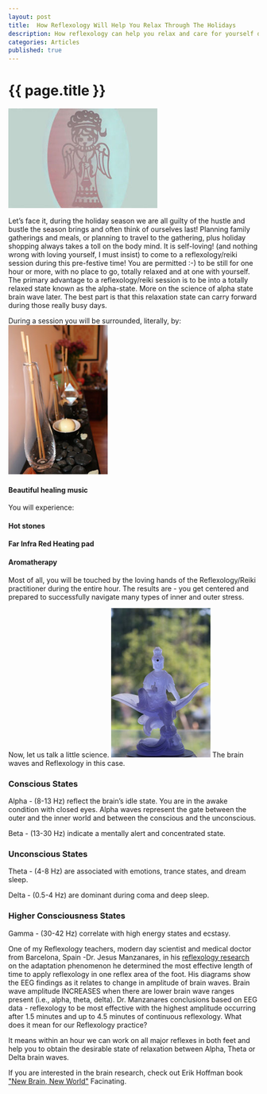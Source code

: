 ```yaml
---
layout: post
title:  How Reflexology Will Help You Relax Through The Holidays
description: How reflexology can help you relax and care for yourself during the stressful pre-holiday time.
categories: Articles
published: true
---
```


<h1>{{ page.title }}</h1>


<img class="img-responsive pull-left space" src="/img/angel.jpg">


Let’s face it, during the holiday season we are all guilty of the hustle and bustle the season brings and often think of ourselves last!  Planning family gatherings and meals, or planning to travel to the gathering, plus holiday shopping always  takes a toll on the body mind.  It is self-loving! (and nothing wrong with loving yourself, I must insist)  to come to a reflexology/reiki session during this pre-festive time! You are permitted :-) to be still for one hour or more, with no place to go, totally relaxed and at one with yourself.  The primary advantage to a reflexology/reiki session is to be into a totally relaxed state known as the alpha-state.  More on the science of alpha state  brain wave later. The best part is that this relaxation state can carry forward during those really busy days. 

During a session you will be surrounded, literally, by:
<img class="img-responsive pull-right space" src="/img/IMG_4694.jpg">
#### <span class="peach">Beautiful healing music</span>

You will experience:

#### <span class="peach">Hot stones</span>

#### <span class="peach">Far Infra Red Heating pad</span>

#### <span class="peach">Aromatherapy </span>

Most of all, you will be touched by the loving hands of the Reflexology/Reiki practitioner during the entire hour. The results are - you get centered and prepared to successfully navigate many types of inner and outer stress.

Now, let us talk a little science.
<img class="img-responsive pull-left space" src="/img/IMG_6073.jpg">
The brain waves and Reflexology in this case.

### <span class="pea">Conscious States</span>

Alpha - (8-13 Hz) reflect the brain’s idle state. You are in the awake condition with closed eyes. Alpha waves represent the gate between the outer and the inner world and between the conscious and the unconscious.

Beta - (13-30 Hz) indicate a mentally alert and concentrated state.

### <span class="pea">Unconscious States</span>

Theta - (4-8 Hz) are associated with emotions, trance states, and dream sleep.

Delta -  (0.5-4 Hz) are dominant during coma and deep sleep.

### <span class="pea">Higher Consciousness States</span>

Gamma - (30-42 Hz) correlate with high energy states and ecstasy. 




One of my Reflexology teachers, modern day scientist and medical doctor from Barcelona, Spain -Dr. Jesus Manzanares,  in his <a href="http://www.manzanaresmethod.com/research/" target="_blank">reflexology research</a> on the adaptation phenomenon he determined the most effective length of time to apply reflexology in one reflex area of the foot. His diagrams show the EEG findings as it relates to change in amplitude of brain waves. Brain wave amplitude INCREASES when there are lower brain wave ranges present (i.e., alpha, theta, delta). Dr. Manzanares conclusions based on EEG data -  reflexology to be most effective with the highest amplitude occurring after 1.5 minutes and up to 4.5 minutes of continuous reflexology.  What does it mean for our Reflexology practice?

It means within an hour we can work on all major reflexes in both feet and help you to obtain the desirable state of relaxation between Alpha, Theta or Delta brain waves. 

If you are interested in the brain research, check out Erik Hoffman book <span class="pea">["New Brain, New World"](http://www.newbrainnewworld.com/)</span> Facinating.




<br><br>





